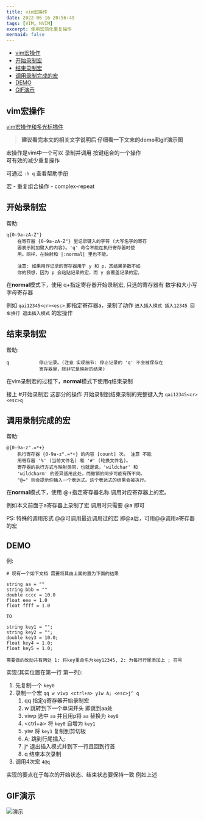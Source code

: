 ```yaml
---
title: vim宏操作
date: 2022-06-16 20:56:49
tags: [VIM, NVIM]
excerpt: 使用宏简化重复操作
mermaid: false
---
```



<!-- markdown-toc GitLab -->

* [vim宏操作](#vim宏操作)
* [开始录制宏](#开始录制宏)
* [结束录制宏](#结束录制宏)
* [调用录制完成的宏](#调用录制完成的宏)
* [DEMO](#demo)
* [GIF演示](#gif演示)

<!-- markdown-toc -->

## vim宏操作

[vim宏操作和多光标插件](https://www.bilibili.com/video/BV1uF411c7Ro/)

> **建议看完本文的相关文字说明后 仔细看一下文末的demo和gif演示图**  

宏操作是vim中一个可以 录制并调用 按键组合的一个操作  
可有效的减少重复操作  

可通过 `:h q` 查看帮助手册

宏 - 重复组合操作 - complex-repeat

## 开始录制宏

帮助:

```plaintext
q{0-9a-zA-Z"}
    在寄存器 {0-9a-zA-Z"} 里记录键入的字符 (大写名字的寄存
    器表示附加键入的内容)。'q' 命令不能在执行寄存器时使
    用。同样，在映射和 |:normal| 里也不能。

    注意: 如果用作记录的寄存器用于 y 和 p，其结果多数不如
    你的预想，因为 p 会粘贴记录的宏，而 y 会覆盖记录的宏。
```

在**normal**模式下，使用 q+指定寄存器开始录制宏, 只选的寄存器有 数字和大小写字母寄存器

例如 `qai12345<cr><esc>` 即指定寄存器a，录制了动作 `进入插入模式 插入12345 回车换行 退出插入模式` 的宏操作

## 结束录制宏

帮助:

```plaintext
q			停止记录。(注意 实现细节: 停止记录的 'q' 不会被保存在
			寄存器里，除非它是映射的结果)
```

在vim录制宏的过程下，**normal**模式下使用q结束录制

接上 #开始录制宏 这部分的操作 开始录制到结束录制的完整键入为 `qai12345<cr><esc>q`

## 调用录制完成的宏

帮助:

```plaintext
@{0-9a-z".=*+}
    执行寄存器 {0-9a-z".=*+} 的内容 [count] 次。 注意 不能
    用寄存器 '%' (当前文件名) 和 '#' (轮换文件名)。
    寄存器的执行方式与映射类同，也就是说，'wildchar' 和
    'wildcharm' 的差异适用此处，而撤销的同步可能有所不同。
    "@=" 则会提示你输入一个表达式。这个表达式的结果会被执行。
```

在**normal**模式下，使用 @+指定寄存器名称 调用对应寄存器上的宏。

例如本文前面于a寄存器上录制了宏 调用时只需要 @a 即可

PS: 特殊的调用形式 @@可调用最近调用过的宏 即@a后，可用@@调用a寄存器的宏

## DEMO

例:

```plaintext
# 现有一个如下文档 需要将其由上面的置为下面的结果

string aa = ""
string bbb = ""
double cccc = 10.0
float eee = 1.0
float ffff = 1.0

TO

string key1 = "";
string key2 = "";
double key3 = 10.0;
float key4 = 1.0;
float key5 = 1.0;

需要做的改动共有两处 1: 将key重命名为key12345, 2: 为每行行尾添加上 ; 符号
```

实现(其实位置在第一行 第一列):  
  1. 先复制一个 `key0`
  2. 录制一个宏 `qq w viwp <ctrl+a> yiw A; <esc>j^ q`
      1. qq 指定q寄存器开始录制宏
      2. w  跳转到下一个单词开头 即跳到aa处
      3. viwp 选中 `aa` 并且用p将 `aa` 替换为 `key0`
      4. <ctrl+a> 将 `key0` 自增为 `key1`
      5. yiw 将 `key1` 复制到剪切板
      6. A; 跳到行尾插入;
      7. <esc>j^ 退出插入模式并到下一行且回到行首
      8. q 结束本次录制
  3. 调用4次宏 `4@q`

实现的要点在于每次的开始状态、结束状态要保持一致 例如上述

## GIF演示

![演示](/img/vim宏操作/001.gif)
